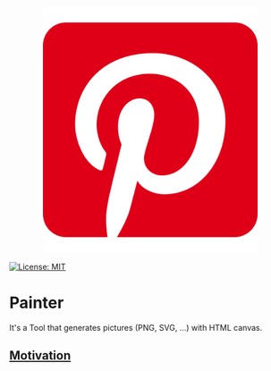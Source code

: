 <p align="center">
  <a href="">
    <img alt="Painter" src="asset/img/site/favicon.svg" width="384"/>
  </a>
</p>

<p align="left">
  <a href="https://opensource.org/licenses/MIT" title="License: MIT">
    <img alt="License: MIT" src="https://img.shields.io/badge/License-MIT-blue.svg?style=plastic">
  </a>
</p>

# Painter
It's a Tool that generates pictures (PNG, SVG, ...) with HTML canvas.

## [Motivation](doc/motivation/README.md)
